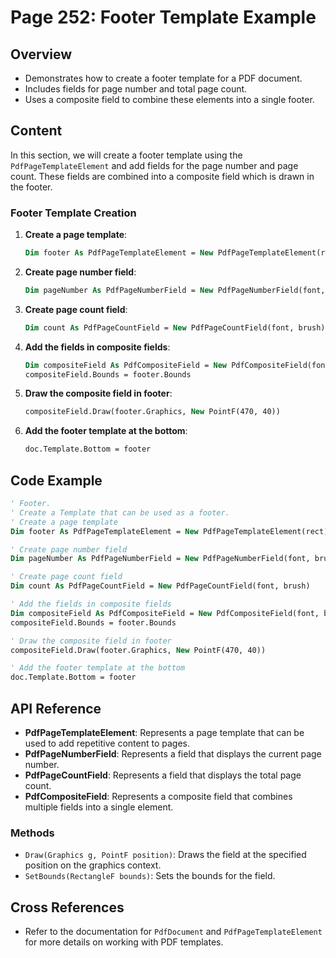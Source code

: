 <!--
source: image
domain: syncfusion-sdk
task: pdf-ocr-to-markdown
language: en (keep original; do not translate)
source_filename: page_252.jpeg
document_name: pdf
page_number: 252
page_id: pdf#page_252
product: Syncfusion Winforms
version: 11.4.0.26
timestamp: 2025-08-09T07:39:07Z
fidelity: lossless
-->

# Page 252: Footer Template Example

## Overview
- Demonstrates how to create a footer template for a PDF document.
- Includes fields for page number and total page count.
- Uses a composite field to combine these elements into a single footer.

## Content

In this section, we will create a footer template using the `PdfPageTemplateElement` and add fields for the page number and page count. These fields are combined into a composite field which is drawn in the footer.

### Footer Template Creation
1. **Create a page template**:
   ```vb
   Dim footer As PdfPageTemplateElement = New PdfPageTemplateElement(rect)
   ```

2. **Create page number field**:
   ```vb
   Dim pageNumber As PdfPageNumberField = New PdfPageNumberField(font, brush)
   ```

3. **Create page count field**:
   ```vb
   Dim count As PdfPageCountField = New PdfPageCountField(font, brush)
   ```

4. **Add the fields in composite fields**:
   ```vb
   Dim compositeField As PdfCompositeField = New PdfCompositeField(font, brush, "Page {0} of {1}", pageNumber, count)
   compositeField.Bounds = footer.Bounds
   ```

5. **Draw the composite field in footer**:
   ```vb
   compositeField.Draw(footer.Graphics, New PointF(470, 40))
   ```

6. **Add the footer template at the bottom**:
   ```vb
   doc.Template.Bottom = footer
   ```

## Code Example
```vb
' Footer.
' Create a Template that can be used as a footer.
' Create a page template
Dim footer As PdfPageTemplateElement = New PdfPageTemplateElement(rect)

' Create page number field
Dim pageNumber As PdfPageNumberField = New PdfPageNumberField(font, brush)

' Create page count field
Dim count As PdfPageCountField = New PdfPageCountField(font, brush)

' Add the fields in composite fields
Dim compositeField As PdfCompositeField = New PdfCompositeField(font, brush, "Page {0} of {1}", pageNumber, count)
compositeField.Bounds = footer.Bounds

' Draw the composite field in footer
compositeField.Draw(footer.Graphics, New PointF(470, 40))

' Add the footer template at the bottom
doc.Template.Bottom = footer
```

## API Reference
- **PdfPageTemplateElement**: Represents a page template that can be used to add repetitive content to pages.
- **PdfPageNumberField**: Represents a field that displays the current page number.
- **PdfPageCountField**: Represents a field that displays the total page count.
- **PdfCompositeField**: Represents a composite field that combines multiple fields into a single element.

### Methods
- `Draw(Graphics g, PointF position)`: Draws the field at the specified position on the graphics context.
- `SetBounds(RectangleF bounds)`: Sets the bounds for the field.

## Cross References
- Refer to the documentation for `PdfDocument` and `PdfPageTemplateElement` for more details on working with PDF templates.

<!-- tags: [Syncfusion, WinForms, PDF, Footer, Template, Page Number, Page Count, Composite Field] keywords: [footer, template, page number, page count, composite field, pdf, document, bounds, graphics, draw] -->